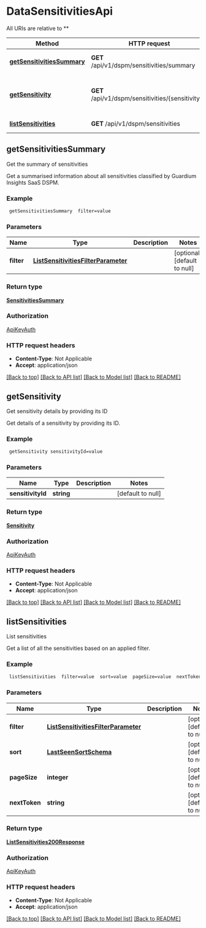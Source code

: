 # DataSensitivitiesApi

All URIs are relative to **

Method | HTTP request | Description
------------- | ------------- | -------------
[**getSensitivitiesSummary**](DataSensitivitiesApi.md#getSensitivitiesSummary) | **GET** /api/v1/dspm/sensitivities/summary | Get the summary of sensitivities
[**getSensitivity**](DataSensitivitiesApi.md#getSensitivity) | **GET** /api/v1/dspm/sensitivities/{sensitivityId} | Get sensitivity details by providing its ID
[**listSensitivities**](DataSensitivitiesApi.md#listSensitivities) | **GET** /api/v1/dspm/sensitivities | List sensitivities



## getSensitivitiesSummary

Get the summary of sensitivities

Get a summarised information about all sensitivities classified by Guardium Insights SaaS DSPM.

### Example

```bash
 getSensitivitiesSummary  filter=value
```

### Parameters


Name | Type | Description  | Notes
------------- | ------------- | ------------- | -------------
 **filter** | [**ListSensitivitiesFilterParameter**](.md) |  | [optional] [default to null]

### Return type

[**SensitivitiesSummary**](SensitivitiesSummary.md)

### Authorization

[ApiKeyAuth](../README.md#ApiKeyAuth)

### HTTP request headers

- **Content-Type**: Not Applicable
- **Accept**: application/json

[[Back to top]](#) [[Back to API list]](../README.md#documentation-for-api-endpoints) [[Back to Model list]](../README.md#documentation-for-models) [[Back to README]](../README.md)


## getSensitivity

Get sensitivity details by providing its ID

Get details of a sensitivity by providing its ID.

### Example

```bash
 getSensitivity sensitivityId=value
```

### Parameters


Name | Type | Description  | Notes
------------- | ------------- | ------------- | -------------
 **sensitivityId** | **string** |  | [default to null]

### Return type

[**Sensitivity**](Sensitivity.md)

### Authorization

[ApiKeyAuth](../README.md#ApiKeyAuth)

### HTTP request headers

- **Content-Type**: Not Applicable
- **Accept**: application/json

[[Back to top]](#) [[Back to API list]](../README.md#documentation-for-api-endpoints) [[Back to Model list]](../README.md#documentation-for-models) [[Back to README]](../README.md)


## listSensitivities

List sensitivities

Get a list of all the sensitivities based on an applied filter.

### Example

```bash
 listSensitivities  filter=value  sort=value  pageSize=value  nextToken=value
```

### Parameters


Name | Type | Description  | Notes
------------- | ------------- | ------------- | -------------
 **filter** | [**ListSensitivitiesFilterParameter**](.md) |  | [optional] [default to null]
 **sort** | [**LastSeenSortSchema**](.md) |  | [optional] [default to null]
 **pageSize** | **integer** |  | [optional] [default to null]
 **nextToken** | **string** |  | [optional] [default to null]

### Return type

[**ListSensitivities200Response**](ListSensitivities200Response.md)

### Authorization

[ApiKeyAuth](../README.md#ApiKeyAuth)

### HTTP request headers

- **Content-Type**: Not Applicable
- **Accept**: application/json

[[Back to top]](#) [[Back to API list]](../README.md#documentation-for-api-endpoints) [[Back to Model list]](../README.md#documentation-for-models) [[Back to README]](../README.md)

